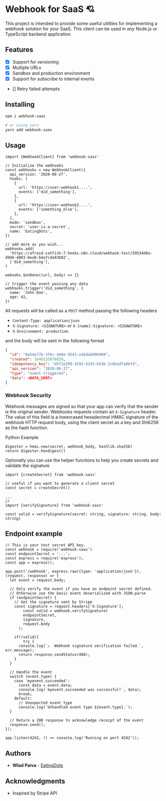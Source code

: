 # Webhook for SaaS 💘

This project is intended to provide some useful utilities for implementing a webhook solution for your SaaS. This client can be used in *any* Node.js or TypeScript backend application.

## Features

- [x] Support for versioning
- [x] Multiple URLs
- [x] Sandbox and production environment
- [x] Support for subscribe to internal events
- [] Retry failed attempts

## Installing

```bash
npm i webhook-saas

# or using yarn
yarn add webhook-saas
```

## Usage

```tsx
import {WebhookClient} from 'webhook-sass'

// Initialize the webhooks
const webhooks = new WebhookClient({
  api_version: '2020-08-27',
  hooks: [
    {
      url: 'https://user-webhook1....',
      events: ['did_something'],
    },
    {
      url: 'https://user-webhook2....',
      events: ['something_else'],
    },
  ],
  mode: 'sandbox',
  secret: 'user-is-a-secret',
  name: 'EatingDots',
})

// add more as you wish...
webhooks.add(
  'https://afraid-catfish-7.hooks.n8n.cloud/webhook-test/59534d6e-d946-4803-8ea8-bda7c4a93682',
  ['did_something'],
)

webooks.$onDone((url, body) => {}

// trigger the event passing any data
webhooks.trigger('did_something', {
  name: 'John Doe',
  age: 42,
})
```

All requests will be called as a `POST` method passing the following headers

- `Content-Type: application/json`
- `X-Signature: <SIGNATURE>` or `X-[name]-Signature: <SIGNATURE>`
- `X-Environment: production`

and the body will be sent in the following format

```json
{
  "id": "8a54a77b-3f6c-448e-9543-a16dab096989",
  "created": 1648135876829,
  "idempotency_key": "d572e209-4292-4243-b53b-2c6bad7a8bfd",
  "api_version": "2020-08-27",
  "type": "event-triggered",
  "data": <DATA_SENT>
}
```

### Webhook Security

Webhook messages are signed so that your app can verify that the sender is the original sender. Webhooks requests contain an `X-Signature` header. The value of this field is a lowercased hexadecimal HMAC signature of the webhook HTTP request body, using the client secret as a key and SHA256 as the hash function.

Python Example

```
digester = hmac.new(secret, webhook_body, hashlib.sha256)
return digester.hexdigest()
```

Optionally you can use the helper functions to help you create secrets and validate the signature

```tsx
import {createSecret} from 'webhook-sass'

// useful if you want to generate a client secret 
const secret = createSecret()

...
//
import {verifySignature} from 'webhook-sass'

const valid = verifySignature(secret: string, signature: string, body: string)
```

## Endpoint example

```tsx
// This is your test secret API key.
const webhook = require('webhook-saas')
const endpointSecret = '...';
const express = require('express');
const app = express();

app.post('/webhook', express.raw({type: 'application/json'}), (request, response) => {
  let event = request.body;
  
  // Only verify the event if you have an endpoint secret defined.
  // Otherwise use the basic event deserialized with JSON.parse
  if (endpointSecret) {
    // Get the signature sent by Stripe
    const signature = request.headers['X-Signature'];
		const valid = webhook.verifySignature(
        endpointSecret,
        signature,
        request.body
      );

    if(!valid){
		try {
      console.log(`⚠️  Webhook signature verification failed.`, err.message);
      return response.sendStatus(400);
    }
  }

  // Handle the event
  switch (event.type) {
    case 'myevent.succeeded':
      const data = event.data;
      console.log(`myevent.succeeded was successful!`, data);
      break;
    default:
      // Unexpected event type
      console.log(`Unhandled event type ${event.type}.`);
  }

  // Return a 200 response to acknowledge receipt of the event
  response.send();
});

app.listen(4242, () => console.log('Running on port 4242'));
```

## Authors

- **Wlad Paiva** - [EatingDots](http://eatingdots.com)

## Acknowledgments

- Inspired by Stripe API
